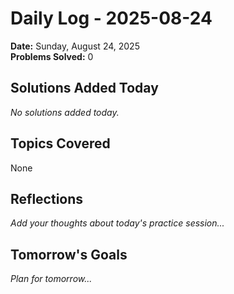 # Daily Log - 2025-08-24

**Date:** Sunday, August 24, 2025  
**Problems Solved:** 0

## Solutions Added Today

*No solutions added today.*

## Topics Covered

None

## Reflections

*Add your thoughts about today's practice session...*

## Tomorrow's Goals

*Plan for tomorrow...*
